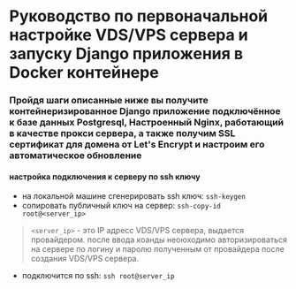 # Руководство по первоначальной настройке VDS/VPS сервера и запуску Django приложения в Docker контейнере #
### Пройдя шаги описанные ниже вы получите контейнеризированное Django приложение подключённое к базе данных Postgresql, Настроенный Nginx, работающий в качестве прокси сервера, а также получим SSL сертификат для домена от Let's Encrypt и настроим его автоматическое обновление ###

#### настройка подключения к серверу по ssh ключу ####
* на локальной машине сгенерировать ssh ключ: ```ssh-keygen```
* cопировать публичный ключ на сервер: ```ssh-copy-id root@<server_ip>```
> ```<server_ip>``` - это IP адресс VDS/VPS сервера, выдается провайдером.
> после ввода коанды неоюходимо авторизироваться на сервере по логину и паролю полученным от провайдера после создания VDS/VPS сервера.
* подключится по ssh: ```ssh root@server_ip```
